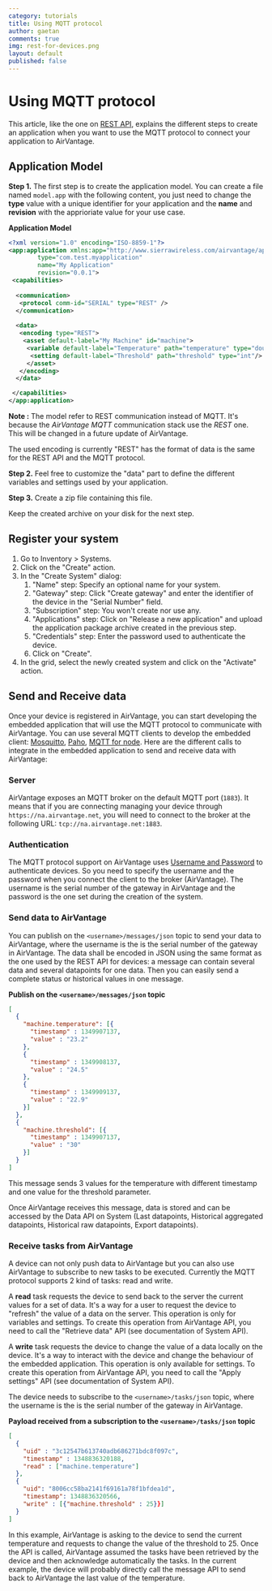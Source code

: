 ```yaml
---
category: tutorials
title: Using MQTT protocol
author: gaetan
comments: true
img: rest-for-devices.png
layout: default
published: false
---
```


Using MQTT protocol
==========================

This article, like the one on [REST API](/tutorials/2013/07/05/rest-for-devices/), explains the different steps to create an application when you want to use the MQTT protocol to connect your application to AirVantage. 


Application Model
------------------------------------------------

__Step 1.__ The first step is to create the application model. You can create a file named `model.app` with the following content, you just need to change the __type__ value with a unique identifier for your application and the __name__ and __revision__ with the apprioriate value for your use case.

__Application Model__

~~~ xml
<?xml version="1.0" encoding="ISO-8859-1"?>
<app:application xmlns:app="http://www.sierrawireless.com/airvantage/application/1.0" 
        type="com.test.myapplication" 
        name="My Application" 
        revision="0.0.1">
 <capabilities>
  
  <communication>
   <protocol comm-id="SERIAL" type="REST" />
  </communication>
   
  <data>
   <encoding type="REST">
    <asset default-label="My Machine" id="machine">
     <variable default-label="Temperature" path="temperature" type="double"/>
      <setting default-label="Threshold" path="threshold" type="int"/>
     </asset>
   </encoding>
  </data>  

 </capabilities>
</app:application>
~~~
__Note :__ The model refer to REST communication instead of MQTT. It's because the _AirVantage MQTT_ communication stack use the _REST_ one. This will be changed in a future update of AirVantage.

The used encoding is currently "REST" has the format of data is the same for the REST API and the MQTT protocol.

__Step 2.__ Feel free to customize the "data" part to define the different variables and settings used by your application.

__Step 3.__ Create a zip file containing this file.

Keep the created archive on your disk for the next step.

Register your system
------------------------------------------------ 

1. Go to Inventory > Systems.
1. Click on the "Create" action.
1. In the "Create System" dialog:
    1. "Name" step: Specify an optional name for your system.
    1. "Gateway" step: Click "Create gateway" and enter the identifier of the device in the "Serial Number" field.
    1. "Subscription" step: You won't create nor use any.
    1. "Applications" step: Click on "Release a new application" and upload the application package archive created in the previous step.
    1. "Credentials" step: Enter the password used to authenticate the device.
    1. Click on "Create".
1. In the grid, select the newly created system and click on the "Activate" action.


Send and Receive data
------------------------------------------------

Once your device is registered in AirVantage, you can start developing the embedded application that will use the MQTT protocol to communicate with AirVantage. You can use several MQTT clients to develop the embedded client: [Mosquitto](http://mosquitto.org/), [Paho](http://eclipse.org/paho/), [MQTT for node](https://github.com/adamvr/MQTT.js/). Here are the different calls to integrate in the embedded application to send and receive data with AirVantage:

### Server

AirVantage exposes an MQTT broker on the default MQTT port (`1883`). It means that if you are connecting managing your device through `https://na.airvantage.net`, you will need to connect to the broker at the following URL: `tcp://na.airvantage.net:1883`.

### Authentication

The MQTT protocol support on AirVantage uses [Username and Password](http://public.dhe.ibm.com/software/dw/webservices/ws-mqtt/mqtt-v3r1.html#connect) to authenticate devices.
So you need to specify the username and the password when you connect the client to the broker (AirVantage). The username is the serial number of the gateway in AirVantage and the password is the one set during the creation of the system.

### Send data to AirVantage

You can publish on the `<username>/messages/json` topic to send your data to AirVantage, where the username is the is the serial number of the gateway in AirVantage. The data shall be encoded in JSON using the same format as the one used by the REST API for devices: a message can contain several data and several datapoints for one data. Then you can easily send a complete status or historical values in one message.

__Publish on the `<username>/messages/json` topic__

~~~ json
[
  {
    "machine.temperature": [{
      "timestamp" : 1349907137, 
      "value" : "23.2"
    },
    {
      "timestamp" : 1349908137, 
      "value" : "24.5"
    },
    {
      "timestamp" : 1349909137, 
      "value" : "22.9"
    }]
  },
  {
    "machine.threshold": [{
      "timestamp" : 1349907137, 
      "value" : "30"
    }]
  }
]
~~~

This message sends 3 values for the temperature with different timestamp and one value for the threshold parameter.

Once AirVantage receives this message, data is stored and can be accessed by the Data API on System (Last datapoints, Historical aggregated datapoints, Historical raw datapoints, Export datapoints).

### Receive tasks from AirVantage

A device can not only push data to AirVantage but you can also use AirVantage to subscribe to new tasks to be executed. Currently the MQTT protocol supports 2 kind of tasks: read and write.

A __read__ task requests the device to send back to the server the current values for a set of data. It's a way for a user to request the device to "refresh" the value of a data on the server. This operation is only for variables and settings. To create this operation from AirVantage API, you need to call the "Retrieve data" API (see documentation of System API).

A __write__ task requests the device to change the value of a data locally on the device. It's a way to interact with the device and change the behaviour of the embedded application. This operation is only available for settings. To create this operation from AirVantage API, you need to call the "Apply settings" API (see documentation of System API).

The device needs to subscribe to the `<username>/tasks/json` topic, where the username is the is the serial number of the gateway in AirVantage.

__Payload received from a subscription to the `<username>/tasks/json` topic__

~~~ json
[
  {
    "uid" : "3c12547b613740adb686271bdc8f097c",
    "timestamp" : 1348836320188,
    "read" : ["machine.temperature"]
  }, 
  {
    "uid": "8006cc58ba2141f69161a78f1bfdea1d",
    "timestamp": 1348836320566,
    "write" : [{"machine.threshold" : 25}}]
  }
] 
~~~

In this example, AirVantage is asking to the device to send the current temperature and requests to change the value of the threshold to 25. Once the API is called, AirVantage assumed the tasks have been retrieved by the device and then acknowledge automatically the tasks. In the current example, the device will probably directly call the message API to send back to AirVantage the last value of the temperature.
